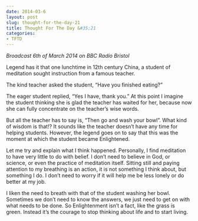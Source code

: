 ```yaml
---
date: 2014-03-6
layout: post
slug: thought-for-the-day-21
title: Thought For The Day &#35;21
categories:
- TFTD
---
```


*Broadcast 6th of March 2014 on BBC Radio Bristol*

Legend has it that one lunchtime in 12th century China, a student of meditation sought instruction from a famous teacher.

The kind teacher asked the student, “Have you finished eating?”

The eager student replied, “Yes I have, thank you.” At this point I imagine the student thinking she is glad the teacher has waited for her, because now she can fully concentrate on the teacher’s wise words.

But all the teacher has to say is, “Then go and wash your bowl”. What kind of wisdom is that!? It sounds like the teacher doesn’t have any time for helping students. However, the legend goes on to say that this was the moment at which the student became Enlightened.

Let me try and explain what I think happened. Personally, I find meditation to have very little to do with belief. I don’t need to believe in God, or science, or even the practice of meditation itself. Sitting still and paying attention to my breathing is an action, it is not something I think about, but something I do. I don’t need to worry if it will help me be less lonely or do better at my job.

I liken the need to breath with that of the student washing her bowl. Sometimes we don’t need to know the answers, we just need to get on with what needs to be done. So Enlightenment isn’t a fact, like the grass is green. Instead it’s the courage to stop thinking about life and to start living.